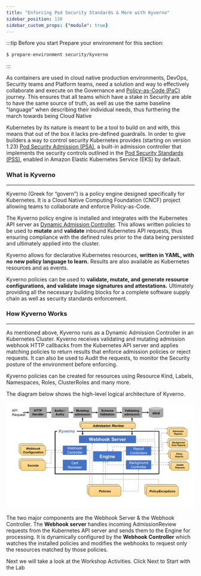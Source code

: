 ```yaml
---
title: "Enforcing Pod Security Standards & More with Kyverno"
sidebar_position: 130
sidebar_custom_props: {"module": true}
---
```


:::tip Before you start
Prepare your environment for this section:

```bash timeout=300 wait=30
$ prepare-environment security/kyverno
```
:::

As containers are used in cloud native production environments, DevOps, Security teams and Platform teams, need a solution and way to effectively collaborate and execute on the Governance and [Policy-as-Code (PaC)](https://aws.github.io/aws-eks-best-practices/security/docs/pods/#policy-as-code-pac) journey. This ensures that all teams which have a stake in Security are able to have the same source of truth, as well as use the same baseline "language" when describing their individual needs, thus furthering the march towards being Cloud Native

Kubernetes by its nature is meant to be a tool to build on and with, this means that out of the box it lacks pre-defined guardrails. In order to give builders a way to control security Kubernetes provides (starting on version 1.23) [Pod Security Admission (PSA)](https://kubernetes.io/docs/concepts/security/pod-security-admission/), a built-in admission controller that implements the security controls outlined in the [Pod Security Standards (PSS)](https://kubernetes.io/docs/concepts/security/pod-security-standards/), enabled in Amazon Elastic Kubernetes Service (EKS) by default.

### What is Kyverno

---

Kyverno (Greek for “govern”) is a policy engine designed specifically for Kubernetes. It is a Cloud Native Computing Foundation (CNCF) project allowing teams to collaborate and enforce Policy-as-Code.

The Kyverno policy engine is installed and integrates with the Kubernetes API server as [Dynamic Admission Controller](https://kubernetes.io/docs/reference/access-authn-authz/extensible-admission-controllers/). This allows written policies to be used to **mutate** and **validate** inbound Kubernetes API requests, thus ensuring compliance with the defined rules prior to the data being persisted and ultimately applied into the cluster.

Kyverno allows for declarative Kubernetes resources, **written in YAML, with no new policy language to learn.** Results are also available as Kubernetes resources and as events.

Kyverno policies can be used to **validate, mutate, and generate resource configurations, and validate image signatures and attestations.** Ultimately providing all the necessary building blocks for a complete software supply chain as well as security standards enforcement.

### How Kyverno Works

---

As mentioned above, Kyverno runs as a Dynamic Admission Controller in an Kubernetes Cluster. Kyverno receives validating and mutating admission webhook HTTP callbacks from the Kubernetes API server and applies matching policies to return results that enforce admission policies or reject requests. It can also be used to Audit the requests, to monitor the Security posture of the environment before enforcing.

Kyverno policies can be created for resources using Resource Kind, Labels, Namespaces, Roles, ClusterRoles and many more.

The diagram below shows the high-level logical architecture of Kyverno.

![KyvernoArchitecture](assets/ky-arch.png)

The two major components are the Webhook Server & the Webhook Controller. The **Webhook server** handles incoming AdmissionReview requests from the Kubernetes API server and sends them to the Engine for processing. It is dynamically configured by the **Webhook Controller** which watches the installed policies and modifies the webhooks to request only the resources matched by those policies.

Next we will take a look at the Workshop Activities. Click Next to Start with the Lab

